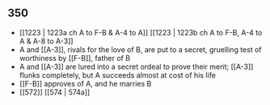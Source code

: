 ## 350
- [[1223 | 1223a ch A to F-B &amp; A-4 to A]] [[1223 | 1223b ch A to F-B, A-4 to A &amp; A-8 to A-3]] 
- A and [[A-3]], rivals for the love of B, are put to a secret, gruelling test of worthiness by [[F-B]], father of B
- A and [[A-3]] are lured into a secret ordeal to prove their merit; [[A-3]] flunks completely, but A succeeds almost at cost of his life
- [[F-B]] approves of A, and he marries B
- [[572]] [[574 | 574a]] 

